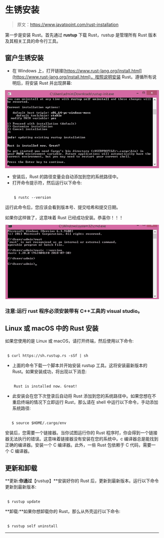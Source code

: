 # 生锈安装

> 原文：<https://www.javatpoint.com/rust-installation>

第一步是安装 Rust。首先通过 **rustup** 下载 Rust，rustup 是管理所有 Rust 版本及其相关工具的命令行工具。

## 窗户生锈安装

*   在 Windows 上，打开链接[https://www.rust-lang.org/install.html](https://www.rust-lang.org/install.html)，按照说明安装 Rust。遵循所有说明后，将安装 Rust 并出现屏幕:

![Rust Installation](img/2a853daabae8a4387aa38d557924b737.png)

*   安装后，Rust 的路径变量会自动添加到您的系统路径中。
*   打开命令提示符，然后运行以下命令:

```

	$ rustc --version 

```

运行此命令后，您应该会看到版本号、提交哈希和提交日期。

如果你这样做了，这意味着 Rust 已经成功安装。恭喜你！！！

![Rust Installation](img/35484006fdce67b6eb6b5ae6292884a2.png)

### 注意:运行 rust 程序必须安装带有 C++工具的 visual studio。

## Linux 或 macOS 中的 Rust 安装

如果您使用的是 Linux 或 macOS，请打开终端，然后使用以下命令:

```

 $ curl https://sh.rustup.rs -sSf | sh 

```

*   上面的命令下载一个脚本并开始安装 rustup 工具。这将安装最新版本的 Rust。如果安装成功，将出现以下消息:

```

	Rust is installed now. Great!

```

*   此安装会在您下次登录后自动将 Rust 添加到您的系统路径中。如果您想在不重启终端的情况下立即运行 Rust，那么请在 shell 中运行以下命令，手动添加系统路径:

```

   $ source $HOME/.cargo/env

```

安装后，您需要一个链接器。当你试图运行你的 Rust 程序时，你会得到一个链接器无法执行的错误。这意味着链接器没有安装在您的系统中。c 编译器总是能找到正确的编译器。安装一个 C 编译器。此外，一些 Rust 包依赖于 C 代码，需要一个 C 编译器。

## 更新和卸载

**更新:**你通过**【rustup】**安装好你的 Rust 后，更新到最新版本。运行以下命令更新到最新版本:

```

 $ rustup update

```

**卸载:**如果你想卸载你的 Rust，那么从外壳运行以下命令:

```

 $ rustup self uninstall

```

* * *